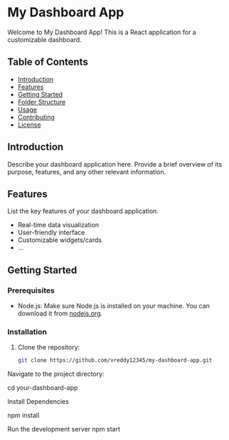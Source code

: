 # My Dashboard App

Welcome to My Dashboard App! This is a React application for a customizable dashboard.

## Table of Contents

- [Introduction](#introduction)
- [Features](#features)
- [Getting Started](#getting-started)
- [Folder Structure](#folder-structure)
- [Usage](#usage)
- [Contributing](#contributing)
- [License](#license)

## Introduction

Describe your dashboard application here. Provide a brief overview of its purpose, features, and any other relevant information.

## Features

List the key features of your dashboard application.

- Real-time data visualization
- User-friendly interface
- Customizable widgets/cards
- ...

## Getting Started

### Prerequisites

- Node.js: Make sure Node.js is installed on your machine. You can download it from [nodejs.org](https://nodejs.org/).

### Installation

1. Clone the repository:

   ```bash
   git clone https://github.com/vreddy12345/my-dashboard-app.git

Navigate to the project directory:

cd your-dashboard-app 

Install Dependencies 
 
 npm install 

Run the development server 
npm start
  